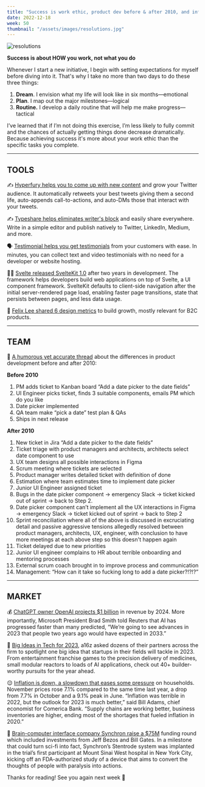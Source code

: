 ```yaml
---
title: "Success is work ethic, product dev before & after 2010, and inflation trend"
date: 2022-12-18
week: 50
thumbnail: "/assets/images/resolutions.jpg"
---
```


![resolutions](/assets/images/resolutions.jpg)

**Success is about HOW you work, not what you do**

Whenever I start a new initiative, I begin with setting expectations for myself before diving into it. That's why I take no more than two days to do these three things:

1) **Dream**. I envision what my life will look like in six months—emotional
2) **Plan**. I map out the major milestones—logical
3) **Routine.** I develop a daily routine that will help me make progress—tactical

I’ve learned that if I’m not doing this exercise, I’m less likely to fully commit and the chances of actually getting things done decrease dramatically. Because achieving success it's more about your work ethic than the specific tasks you complete.

---

## TOOLS

✍️ [Hyperfury helps you to come up with new content](https://hypefury.com/?utm_source=makers-mansion) and grow your Twitter audience. It automatically retweets your best tweets giving them a second life, auto-appends call-to-actions, and auto-DMs those that interact with your tweets.

✍️ [Typeshare helps eliminates writer's block](https://typeshare.co/?utm_source=makers-mansion) and easily share everywhere. Write in a simple editor and publish natively to Twitter, LinkedIn, Medium, and more.

🗣️ [Testimonial helps you get testimonials](https://testimonial.to/?utm_source=makers-mansion) from your customers with ease. In minutes, you can collect text and video testimonials with no need for a developer or website hosting.

👩‍💻 [Svelte released SvelteKit 1.0](https://svelte.dev/blog/announcing-sveltekit-1.0?utm_source=makers-mansion) after two years in development. The framework helps developers build web applications on top of Svelte, a UI component framework. SvelteKit defaults to client-side navigation after the initial server-rendered page load, enabling faster page transitions, state that persists between pages, and less data usage.

👀 [Felix Lee shared 6 design metrics](https://twitter.com/felixleezd/status/1602332569105727488) to build growth, mostly relevant for B2C products.

---

## TEAM

🙈 [A humorous yet accurate thread](https://twitter.com/peteryared/status/1596641022796173314) about the differences in product development before and after 2010:

**Before 2010**

1. PM adds ticket to Kanban board “Add a date picker to the date fields”
2. UI Engineer picks ticket, finds 3 suitable components, emails PM which do you like 
3. Date picker implemented
4. QA team make “pick a date” test plan & QAs
5. Ships in next release

**After 2010**

1. New ticket in Jira “Add a date picker to the date fields” 
2. Ticket triage with product managers and architects, architects select date component to use 
3. UX team designs all possible interactions in Figma 
4. Scrum meeting where tickets are selected
5. Product manager writes detailed ticket with definition of done 
6. Estimation where team estimates time to implement date picker 
7. Junior UI Engineer assigned ticket
8. Bugs in the date picker component -> emergency Slack -> ticket kicked out of sprint -> back to Step 2. 
9. Date picker component can’t implement all the UX interactions in Figma -> emergency Slack -> ticket kicked out of sprint -> back to Step 2
10. Sprint reconciliation where all of the above is discussed in excruciating detail and passive aggressive tensions allegedly resolved between product managers, architects, UX, engineer, with conclusion to have more meetings at each above step so this doesn't happen again
11. Ticket delayed due to new priorities 
12. Junior UI engineer complains to HR about terrible onboarding and mentoring processes 
13. External scrum coach brought in to improve process and communication 
14. Management: “How can it take so fucking long to add a date picker?!?!?”

---

## MARKET 

💰 [ChatGPT owner OpenAI projects $1 billion](https://www.reuters.com/business/chatgpt-owner-openai-projects-1-billion-revenue-by-2024-sources-2022-12-15/?utm_source=makers-mansion) in revenue by 2024. More importantly, Microsoft President Brad Smith told Reuters that AI has progressed faster than many predicted, “We’re going to see advances in 2023 that people two years ago would have expected in 2033.”

💫 [Big Ideas in Tech for 2023](https://a16z.com/2022/12/15/big-ideas-in-tech-2023/?utm_source=makers-mansion), a16z asked dozens of their partners across the firm to spotlight one big idea that startups in their fields will tackle in 2023. From entertainment franchise games to the precision delivery of medicines, small modular reactors to loads of AI applications, check out 40+ builder-worthy pursuits for the year ahead.

😌 [Inflation is down, a slowdown that eases some pressure](https://apnews.com/article/inflation-november-report-c3764250d475b1149d344462adff53d6) on households. November prices rose 7.1% compared to the same time last year, a drop from 7.7% in October and a 9.1% peak in June. “Inflation was terrible in 2022, but the outlook for 2023 is much better,” said Bill Adams, chief economist for Comerica Bank. “Supply chains are working better, business inventories are higher, ending most of the shortages that fueled inflation in 2020.”

🧠 [Brain-computer interface company Synchron raise a $75M](https://www.fiercebiotech.com/medtech/synchron-implants-brain-computer-interface-first-us-patient-paralysis-trial) funding round which included investments from Jeff Bezos and Bill Gates. In a milestone that could turn sci-fi into fact, Synchron’s Stentrode system was implanted in the trial’s first participant at Mount Sinai West hospital in New York City, kicking off an FDA-authorized study of a device that aims to convert the thoughts of people with paralysis into actions.

Thanks for reading! See you again next week 🫶